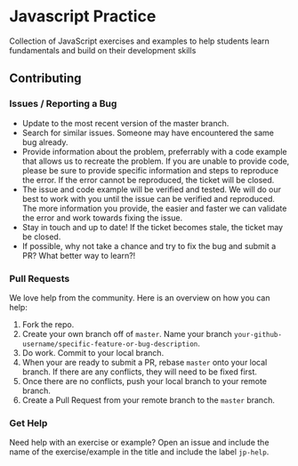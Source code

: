 # Javascript Practice

Collection of JavaScript exercises and examples to help students learn fundamentals and build on their development skills

## Contributing

### Issues / Reporting a Bug

  * Update to the most recent version of the master branch.
  * Search for similar issues. Someone may have encountered the same bug already.
  * Provide information about the problem, preferrably with a code example that allows us to recreate the problem. If you are unable to provide code, please be sure to provide specific information and steps to reproduce the error. If the error cannot be reproduced, the ticket will be closed.
  * The issue and code example will be verified and tested. We will do our best to work with you until the issue can be verified and reproduced. The more information you provide, the easier and faster we can validate the error and work towards fixing the issue.
  * Stay in touch and up to date! If the ticket becomes stale, the ticket may be closed.
  * If possible, why not take a chance and try to fix the bug and submit a PR? What better way to learn?!

### Pull Requests

We love help from the community. Here is an overview on how you can help:

  1. Fork the repo.
  2. Create your own branch off of `master`. Name your branch `your-github-username/specific-feature-or-bug-description`.
  3. Do work. Commit to your local branch.
  4. When your are ready to submit a PR, rebase `master` onto your local branch. If there are any conflicts, they will need to be fixed first.
  5. Once there are no conflicts, push your local branch to your remote branch.
  6. Create a Pull Request from your remote branch to the `master` branch.

### Get Help

Need help with an exercise or example? Open an issue and include the name of the exercise/example in the title and include the label `jp-help`.
